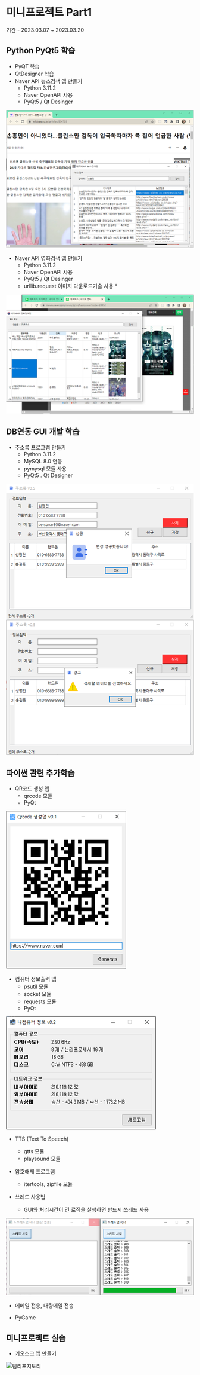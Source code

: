 # 미니프로젝트 Part1
기간 - 2023.03.07 ~ 2023.03.20

## Python PyQt5 학습
- PyQT 복습
- QtDesigner 학습
- Naver API 뉴스검색 앱 만들기
    - Python 3.11.2
    - Naver OpenAPI 사용
    - PyQt5 / Qt Desinger


<img src="https://raw.githubusercontent.com/hugoMGSung/miniprojects/main/images/naver_news2.png" width="780" />

- Naver API 영화검색 앱 만들기
    - Python 3.11.2
    - Naver OpenAPI 사용
    - PyQt5 / Qt Desinger
    - urllib.request 이미지 다운로드기술 사용 *

<img src="https://raw.githubusercontent.com/hugoMGSung/miniprojects/main/images/naver_movie.png" width="780" />

## DB연동 GUI 개발 학습
- 주소록 프로그램 만들기
    - Python 3.11.2
    - MySQL 8.0 연동
    - pymysql 모듈 사용
    - PyQt5 . Qt Designer

![주소록앱1](https://raw.githubusercontent.com/hugoMGSung/miniprojects/main/images/addressbook1.png)
![주소록앱2](https://raw.githubusercontent.com/hugoMGSung/miniprojects/main/images/addressbook2.png)

<!-- <img src="https://raw.githubusercontent.com/hugoMGSung/miniprojects/main/images/addressbook1.png" width="780" />
<img src="https://raw.githubusercontent.com/hugoMGSung/miniprojects/main/images/addressbook2.png" width="780" /> -->

## 파이썬 관련 추가학습
- QR코드 생성 앱
    - qrcode 모듈
    - PyQt

![QR코드 앱](https://raw.githubusercontent.com/hugoMGSung/miniprojects/main/images/qrcodeApp.png)

- 컴퓨터 정보출력 앱
    - psutil 모듈
    - socket 모듈
    - requests 모듈
    - PyQt

![컴퓨터 정보](https://raw.githubusercontent.com/hugoMGSung/miniprojects/main/images/comInfoApp.png)

- TTS (Text To Speech)
    - gtts 모듈
    - playsound 모듈

- 암호해제 프로그램
    - itertools, zipfile 모듈

- 쓰레드 사용법
    - GUI와 처리시간이 긴 로직을 실행하면 반드시 쓰레드 사용

![쓰레드비교](https://raw.githubusercontent.com/hugoMGSung/miniprojects/main/images/Thread.png)

- 에메일 전송, 대량메일 전송

- PyGame


## 미니프로젝트 실습
- 키오스크 앱 만들기

![팀리포지토리](https://github.com/Tarel-IoT-PK/Campus)